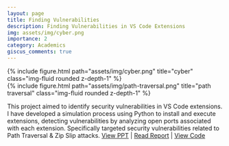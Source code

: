 ```yaml
---
layout: page
title: Finding Vulnerabilities
description: Finding Vulnerabilities in VS Code Extensions
img: assets/img/cyber.png
importance: 2
category: Academics
giscus_comments: true
---
```


<div class="row justify-content-sm-center">
    <div class="col-sm-6 mt-3 mt-md-0">
        {% include figure.html path="assets/img/cyber.png" title="cyber" class="img-fluid rounded z-depth-1" %}
    </div>
    <div class="col-sm-6 mt-3 mt-md-0">
        {% include figure.html path="assets/img/path-traversal.png" title="path traversal" class="img-fluid rounded z-depth-1" %}
    </div>
</div>

This project aimed to identify security vulnerabilities in VS Code extensions. I have developed a simulation process using Python to install and execute extensions, detecting vulnerabilities by analyzing open ports associated with each extension. Specifically targeted security vulnerabilities related to Path Traversal & Zip Slip attacks. [View PPT](https://docs.google.com/presentation/d/1XQZZJBEJJRjX5N6yPjL3KkFcKuOgMxaI/edit?usp=sharing&ouid=111208771990960831325&rtpof=true&sd=true) \| [Read Report](https://drive.google.com/file/d/1SUWsf2YVB4lKOOoEUgAEGc34aK5barhC/view?usp=sharing) \| [View Code](https://github.com/prateekdceit06/EC521)
